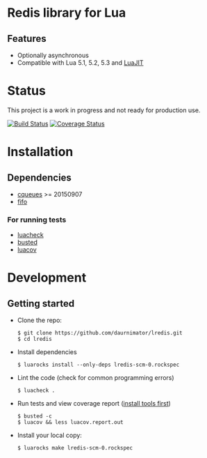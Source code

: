 # Redis library for Lua

## Features

  - Optionally asynchronous
  - Compatible with Lua 5.1, 5.2, 5.3 and [LuaJIT](http://luajit.org/)

# Status

This project is a work in progress and not ready for production use.

[![Build Status](https://travis-ci.org/daurnimator/lredis.svg)](https://travis-ci.org/daurnimator/lredis)
[![Coverage Status](https://coveralls.io/repos/daurnimator/lredis/badge.svg?branch=master&service=github)](https://coveralls.io/github/daurnimator/lredis?branch=master)


# Installation

## Dependencies

  - [cqueues](http://25thandclement.com/~william/projects/cqueues.html) >= 20150907
  - [fifo](https://github.com/daurnimator/fifo.lua)

### For running tests

  - [luacheck](https://github.com/mpeterv/luacheck)
  - [busted](http://olivinelabs.com/busted/)
  - [luacov](https://keplerproject.github.io/luacov/)


# Development

## Getting started

  - Clone the repo:
    ```
    $ git clone https://github.com/daurnimator/lredis.git
    $ cd lredis
    ```

  - Install dependencies
    ```
    $ luarocks install --only-deps lredis-scm-0.rockspec
    ```

  - Lint the code (check for common programming errors)
    ```
    $ luacheck .
    ```

  - Run tests and view coverage report ([install tools first](#for-running-tests))
    ```
    $ busted -c
    $ luacov && less luacov.report.out
    ```

  - Install your local copy:
    ```
    $ luarocks make lredis-scm-0.rockspec
    ```
